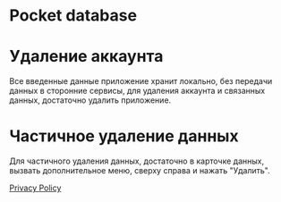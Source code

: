 # Pocket database

# Удаление аккаунта
Все введенные данные приложение хранит локально, без передачи данных в сторонние сервисы, для удаления аккаунта и связанных данных, достаточно удалить приложение.

# Частичное удаление данных
Для частичного удаления данных, достаточно в карточке данных, вызвать дополнительное меню, сверху справа и нажать "Удалить".

[Privacy Policy](https://www.termsfeed.com/live/5969bab8-13f7-4f2b-b1d8-2c2c4cdfdf39)
